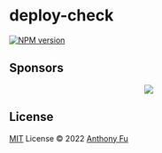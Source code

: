 # deploy-check

[![NPM version](https://img.shields.io/npm/v/deploy-check?color=a1b858&label=)](https://www.npmjs.com/package/deploy-check)

## Sponsors

<p align="center">
  <a href="https://cdn.jsdelivr.net/gh/antfu/static/sponsors.svg">
    <img src='https://cdn.jsdelivr.net/gh/antfu/static/sponsors.svg'/>
  </a>
</p>

## License

[MIT](./LICENSE) License © 2022 [Anthony Fu](https://github.com/antfu)
